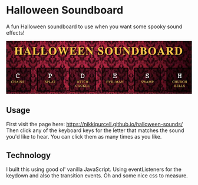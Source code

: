 # Halloween Soundboard
A fun Halloween soundboard to use when you want some spooky sound effects!

![Soundboard](./img/soundboard.jpg)

## Usage
First visit the page here: https://nikkipurcell.github.io/halloween-sounds/ Then click any of the keyboard keys for the letter that matches the sound you'd like to hear. You can click them as many times as you like.

## Technology
I built this using good ol' vanilla JavaScript. Using eventListeners for the keydown and also the transition events. Oh and some nice css to measure.
